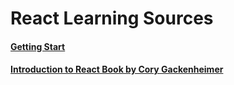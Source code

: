 # React Learning Sources

#### [Getting Start](https://github.com/vanbumi/CodeJournal/blob/master/react/getting-start.md)

#### [Introduction to React Book by Cory Gackenheimer](https://github.com/vanbumi/CodeJournal/blob/master/React/getting-start.md)

